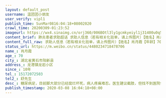 ```yaml
---
layout: default_post
username: 温团团小朋友
user_verify: vipl1
publish_time: SunMar0816:04:18+08002020
crawl_time: 20200309-01:23:52
imageurl: https://wx4.sinaimg.cn/orj360/006BOtl3ly1gcmkyeiyl1j31400u0q50.jpg,https://wx4.sinaimg.cn/orj360/006BOtl3ly1gcmkyf00qlj30u014075j.jpg
content_brief: 肺炎患者求助超话 求助人信息（若有相关化验单，请上传图片）【姓名】肖月霞【年龄】70【所在城市】湖北省 黄石市 阳新县【所在小区、社区】龙港镇 龙岩小区【患病时间】10年【联系方式】●●●【其他紧急联系人】舒先生【病情描述】糖尿病足，目前脚大部分已经腐烂坏死，病人疼痛难 ...全文
content_full_raw: 求助人信息（若有相关化验单，请上传图片）【姓名】肖月霞【年龄】70【所在城市】湖北省黄石市阳新县【所在小区、社区】龙港镇龙岩小区【患病时间】10年【联系方式】●●●【其他紧急联系人】舒先生【病情描述】糖尿病足，目前脚大部分已经腐烂坏死，病人疼痛难忍。医生建议截肢，但找不到医院做。
status_url: https://m.weibo.cn/status/4480234718478706
name_: 肖月霞
age_: 70
city_: 湖北省黄石市阳新县
address_: 龙港镇龙岩小区
since_: 10年
tel_: 15172072503
tel2_: 舒先生
desc_: 糖尿病足，目前脚大部分已经腐烂坏死，病人疼痛难忍。医生建议截肢，但找不到医院做。
publish_timestamp: 2020-03-08 16:04:18+08:00
---
```

